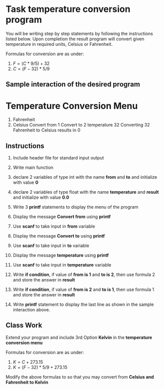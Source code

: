 # Task temperature conversion program

You will be writing step by step statements by following the instructions listed below. Upon completion the result program will convert given temperature in required units, Celsius or Fahrenheit.

Formulas for conversion are as under:

1. $F = (C * 9 / 5) + 32$
2. $C = (F - 32) * 5 / 9$

## Sample interaction of the desired program


Temperature Conversion Menu
===========================
1. Fahrenheit
2. Celsius
Convert from 1
Convert to   2
temperature  32
Converting 32 Fahrenheit to Celsius results in 0


## Instructions

1. Include header file for standard input output
2. Write main function
3. declare 2 variables of type int with the name **from** and **to** and initialize with value **0**
4. declare 2 variables of type float with the name **temperature** and **result** and initialize with value **0.0**
5. Write 3 **printf** statements to display the menu of the program
6. Display the message **Convert from** using **printf**
7. Use **scanf** to take input in **from** variable
8. Display the message **Convert to** using **printf**
9. Use **scanf** to take input in **to** variable
10. Display the message **temperature** using **printf**
11. Use **scanf** to take input in **temperature** variable
12. Write **if condition**, if value of **from is 1** and **to is 2**, then use formula 2 and store the answer in **result**
13. Write **if condition**, if value of **from is 2** and **to is 1**, then use formula 1 and store the answer in **result**

14. Write **printf** statement to display the last line as shown in the sample interaction above.


## Class Work

Extend your program and include 3rd Option **Kelvin** in the **temperature conversion menu**

Formulas for conversion are as under:

1. $K = C + 273.15$
2. $K = (F - 32) * 5 / 9 + 273.15$

Modify the above formulas to so that you may convert from **Celsius and Fahrenheit to Kelvin**
